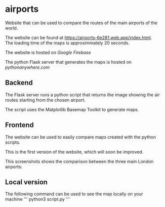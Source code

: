 # airports
Website that can be used to compare the routes of the main airports of the world.

The website can be found at https://airports-6e281.web.app/index.html. The loading time of the maps is approximmately 20 seconds.

The website is hosted on *Google Firebase*

The python Flask server that generates the maps is hosted on *pythonanywhere.com*

## Backend

The Flask server runs a python script that returns the image showing the air routes starting from the chosen airport.

The script uses the Matplotlib Basemap Toolkit to generate maps.

## Frontend

The website can be used to easily compare maps created with the python scripts.

This is the first version of the website, which will soon be improved.

This screenshots shows the comparison between the three main London airports:

## Local version

The following command can be used to see the map locally on your machine
'''
python3 script.py
'''
